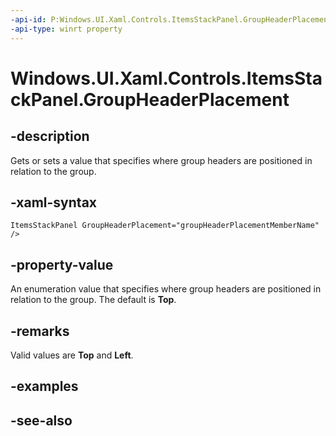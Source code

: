 ```yaml
---
-api-id: P:Windows.UI.Xaml.Controls.ItemsStackPanel.GroupHeaderPlacement
-api-type: winrt property
---
```


<!-- Property syntax
public Windows.UI.Xaml.Controls.Primitives.GroupHeaderPlacement GroupHeaderPlacement { get;  set; }
-->

# Windows.UI.Xaml.Controls.ItemsStackPanel.GroupHeaderPlacement

## -description
Gets or sets a value that specifies where group headers are positioned in relation to the group.



## -xaml-syntax
```xaml
ItemsStackPanel GroupHeaderPlacement="groupHeaderPlacementMemberName" />
```


## -property-value
An enumeration value that specifies where group headers are positioned in relation to the group. The default is **Top**.

## -remarks
Valid values are **Top** and **Left**.

## -examples

## -see-also
